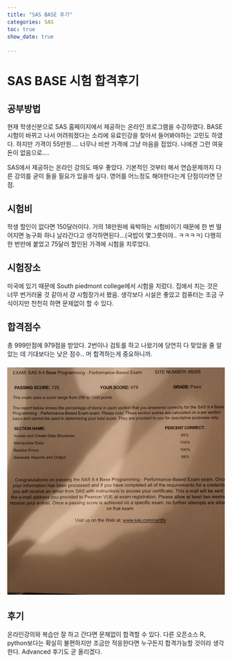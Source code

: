 ```yaml
---
title: "SAS BASE 후기"
categories: SAS
toc: true
show_date: true

---
```


# SAS BASE 시험 합격후기



## 공부방법

현재 학생신분으로 SAS 홈페이지에서 제공하는 온라인 프로그램을 수강하였다. BASE 시험이 바뀌고 나서 어려워졌다는 소리에 유료인강을 찾아서 들어봐야하는 고민도 하였다. 하지만 가격이 55만원.... 너무나 비싼 가격에 그냥 마음을 접었다. 나에겐 그런 여윳돈이 없음으로....

SAS에서 제공하는 온라인 강의도 매우 좋았다. 기본적인 것부터 해서 연습문제까지 다른 강의를 굳이 들을 필요가 있을까 싶다. 영어를 어느정도 해야한다는게 단점이라면 단점.



## 시험비

학생 할인이 없다면 150달러이다. 거의 18만원에 육박하는 시험비이기 때문에 한 번 떨어지면 농구화 하나 날라간다고 생각하면된다...(국밥이 몇그릇이야.. ㅋㅋㅋㅋ) 다행히 한 번만에 붙었고 75달러 할인된 가격에 시험을 치루었다.



## 시험장소

미국에 있기 때문에 South piedmont college에서 시험을 치렀다. 집에서 치는 것은 너무 번거러울 것 같아서 걍 시험장가서 봤음. 생각보다 시설은 좋았고 컴퓨터는 조금 구식이지만 천천히 하면 문제없이 할 수 있다. 



## 합격점수

총 999만점에 979점을 받았다. 2번이나 검토를 하고 나왔기에 당연히 다 맞았을 줄 알았는 데 기대보다는 낮은 점수.. 머 합격하는게 중요하니까.

### ![001.jpg](/assets/images/2022-07-27-SAS_BASE_합격후기/001.jpg)



## 후기

온라인강의와 복습만 잘 하고 간다면 문제없이 합격할 수 있다. 다른 오픈소스 R, python보다는 확실히 불편하지만 조금만 적응한다면 누구든지 합격가능할 것이라 생각한다. Advanced 후기도 곧 올리겠다.